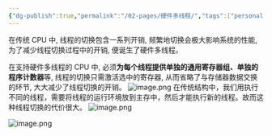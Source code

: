 ```yaml
---
{"dg-publish":true,"permalink":"/02-pages/硬件多线程/","tags":["personal/blog","计算机组成原理/CPU"]}
---
```


在传统 CPU 中, 线程的切换包含一系列开销, 频繁地切换会极大影响系统的性能, 为了减少线程切换过程中的开销, 便诞生了硬件多线程。

在支持硬件多线程的 CPU 中, 必须**为每个线程提供单独的通用寄存器组、单独的程序计数器**等, 线程的切换只需激活选中的寄存器, 从而省略了与存储器数据交换的环节, 大大减少了线程切换的开销。
![image.png](https://yelanyanyu-img-bed.oss-cn-hangzhou.aliyuncs.com/img/blog/2024/11/20241128193848.png)
在传统结构中，我们用执行不同的线程，需要将线程的运行环境放到主存中，然后才能执行新的线程。故而这种线程切换的代价很大。
![image.png](https://yelanyanyu-img-bed.oss-cn-hangzhou.aliyuncs.com/img/blog/2024/11/20241128193902.png)


![image.png](https://yelanyanyu-img-bed.oss-cn-hangzhou.aliyuncs.com/img/blog/2024/11/20241128193912.png)

